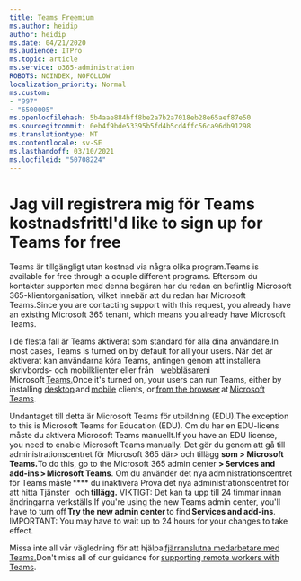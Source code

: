 ```yaml
---
title: Teams Freemium
ms.author: heidip
author: heidip
ms.date: 04/21/2020
ms.audience: ITPro
ms.topic: article
ms.service: o365-administration
ROBOTS: NOINDEX, NOFOLLOW
localization_priority: Normal
ms.custom:
- "997"
- "6500005"
ms.openlocfilehash: 5b4aae884bff8be2a7b2a7018eb28e65aef87e50
ms.sourcegitcommit: 0eb4f9bde53395b5fd4b5cd4ffc56ca96db91298
ms.translationtype: MT
ms.contentlocale: sv-SE
ms.lasthandoff: 03/10/2021
ms.locfileid: "50708224"
---
```

# <a name="id-like-to-sign-up-for-teams-for-free"></a><span data-ttu-id="1e402-102">Jag vill registrera mig för Teams kostnadsfritt</span><span class="sxs-lookup"><span data-stu-id="1e402-102">I'd like to sign up for Teams for free</span></span>

<span data-ttu-id="1e402-103">Teams är tillgängligt utan kostnad via några olika program.</span><span class="sxs-lookup"><span data-stu-id="1e402-103">Teams is available for free through a couple different programs.</span></span> <span data-ttu-id="1e402-104">Eftersom du kontaktar supporten med denna begäran har du redan en befintlig Microsoft 365-klientorganisation, vilket innebär att du redan har Microsoft Teams.</span><span class="sxs-lookup"><span data-stu-id="1e402-104">Since you are contacting support with this request, you already have an existing Microsoft 365 tenant, which means you already have Microsoft Teams.</span></span>

<span data-ttu-id="1e402-105">I de flesta fall är Teams aktiverat som standard för alla dina användare.</span><span class="sxs-lookup"><span data-stu-id="1e402-105">In most cases, Teams is turned on by default for all your users.</span></span> <span data-ttu-id="1e402-106">När det är aktiverat kan användarna köra Teams, [](https://docs.microsoft.com/MicrosoftTeams/get-clients#desktop-client)antingen genom att installera skrivbords- och mobilklienter eller från    [webbläsaren](https://dos.microsoft.com/MicrosoftTeams/get-clients#web-client)i [](https://docs.microsoft.com/MicrosoftTeams/get-clients#mobile-clients)   Microsoft [Teams.](https://www.microsoft.com/microsoft-teams/teams-for-work)</span><span class="sxs-lookup"><span data-stu-id="1e402-106">Once it's turned on, your users can run Teams, either by installing [desktop](https://docs.microsoft.com/MicrosoftTeams/get-clients#desktop-client) and [mobile](https://docs.microsoft.com/MicrosoftTeams/get-clients#mobile-clients) clients, or [from the browser](https://dos.microsoft.com/MicrosoftTeams/get-clients#web-client) at [Microsoft Teams](https://www.microsoft.com/microsoft-teams/teams-for-work).</span></span>

<span data-ttu-id="1e402-107">Undantaget till detta är Microsoft Teams för utbildning (EDU).</span><span class="sxs-lookup"><span data-stu-id="1e402-107">The exception to this is Microsoft Teams for Education (EDU).</span></span> <span data-ttu-id="1e402-108">Om du har en EDU-licens måste du aktivera Microsoft Teams manuellt.</span><span class="sxs-lookup"><span data-stu-id="1e402-108">If you have an EDU license, you need to enable Microsoft Teams manually.</span></span> <span data-ttu-id="1e402-109">Det gör du genom att gå till administrationscentret för Microsoft 365 där> och tillägg **som > Microsoft Teams.**</span><span class="sxs-lookup"><span data-stu-id="1e402-109">To do this, go to the Microsoft 365 admin center **> Services and add-ins > Microsoft Teams**.</span></span> <span data-ttu-id="1e402-110">Om du använder det nya administrationscentret för Teams måste \*\*\*\* du inaktivera Prova det nya administrationscentret för att hitta Tjänster   och **tillägg.** VIKTIGT: Det kan ta upp till 24 timmar innan ändringarna verkställs.</span><span class="sxs-lookup"><span data-stu-id="1e402-110">If you're using the new Teams admin center, you'll have to turn off **Try the new admin center** to find **Services and add-ins**. IMPORTANT: You may have to wait up to 24 hours for your changes to take effect.</span></span>

<span data-ttu-id="1e402-111">Missa inte all vår vägledning för att hjälpa [fjärranslutna medarbetare med Teams.](https://docs.microsoft.com/MicrosoftTeams/support-remote-work-with-teams)</span><span class="sxs-lookup"><span data-stu-id="1e402-111">Don't miss all of our guidance for [supporting remote workers with Teams](https://docs.microsoft.com/MicrosoftTeams/support-remote-work-with-teams).</span></span>
